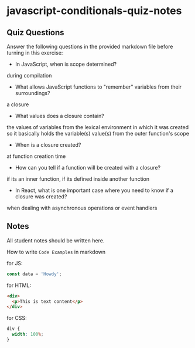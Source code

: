 # javascript-conditionals-quiz-notes

## Quiz Questions

Answer the following questions in the provided markdown file before turning in this exercise:

- In JavaScript, when is scope determined?

during compilation

- What allows JavaScript functions to "remember" variables from their surroundings?

a closure

- What values does a closure contain?

the values of variables from the lexical environment in which it was created
so it basically holds the variable(s) value(s) from the outer function's scope

- When is a closure created?

at function creation time

- How can you tell if a function will be created with a closure?

if its an inner function, if its defined inside another function

- In React, what is one important case where you need to know if a closure was created?

when dealing with asynchronous operations or event handlers

## Notes

All student notes should be written here.

How to write `Code Examples` in markdown

for JS:

```javascript
const data = 'Howdy';
```

for HTML:

```html
<div>
  <p>This is text content</p>
</div>
```

for CSS:

```css
div {
  width: 100%;
}
```
